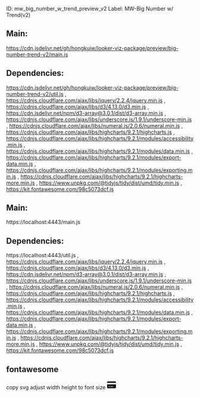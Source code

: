 ID: mw_big_number_w_trend_preview_v2
Label: MW-Big Number w/ Trend(v2)

## Main:
https://cdn.jsdelivr.net/gh/hongkuiw/looker-viz-package/preview/big-number-trend-v2/main.js
## Dependencies: 
https://cdn.jsdelivr.net/gh/hongkuiw/looker-viz-package/preview/big-number-trend-v2/util.js
, https://cdnjs.cloudflare.com/ajax/libs/jquery/2.2.4/jquery.min.js
, https://cdnjs.cloudflare.com/ajax/libs/d3/4.13.0/d3.min.js
, https://cdn.jsdelivr.net/npm/d3-array@3.0.1/dist/d3-array.min.js
, https://cdnjs.cloudflare.com/ajax/libs/underscore.js/1.9.1/underscore-min.js
, https://cdnjs.cloudflare.com/ajax/libs/numeral.js/2.0.6/numeral.min.js
, https://cdnjs.cloudflare.com/ajax/libs/highcharts/9.2.1/highcharts.js
, https://cdnjs.cloudflare.com/ajax/libs/highcharts/9.2.1/modules/accessibility.min.js
, https://cdnjs.cloudflare.com/ajax/libs/highcharts/9.2.1/modules/data.min.js
, https://cdnjs.cloudflare.com/ajax/libs/highcharts/9.2.1/modules/export-data.min.js
, https://cdnjs.cloudflare.com/ajax/libs/highcharts/9.2.1/modules/exporting.min.js
, https://cdnjs.cloudflare.com/ajax/libs/highcharts/9.2.1/highcharts-more.min.js
, https://www.unpkg.com/@tidyjs/tidy/dist/umd/tidy.min.js
, https://kit.fontawesome.com/98c5073dcf.js


## Main:
https://localhost:4443/main.js
## Dependencies: 
https://localhost:4443/util.js
, https://cdnjs.cloudflare.com/ajax/libs/jquery/2.2.4/jquery.min.js
, https://cdnjs.cloudflare.com/ajax/libs/d3/4.13.0/d3.min.js
, https://cdn.jsdelivr.net/npm/d3-array@3.0.1/dist/d3-array.min.js
, https://cdnjs.cloudflare.com/ajax/libs/underscore.js/1.9.1/underscore-min.js
, https://cdnjs.cloudflare.com/ajax/libs/numeral.js/2.0.6/numeral.min.js
, https://cdnjs.cloudflare.com/ajax/libs/highcharts/9.2.1/highcharts.js
, https://cdnjs.cloudflare.com/ajax/libs/highcharts/9.2.1/modules/accessibility.min.js
, https://cdnjs.cloudflare.com/ajax/libs/highcharts/9.2.1/modules/data.min.js
, https://cdnjs.cloudflare.com/ajax/libs/highcharts/9.2.1/modules/export-data.min.js
, https://cdnjs.cloudflare.com/ajax/libs/highcharts/9.2.1/modules/exporting.min.js
, https://cdnjs.cloudflare.com/ajax/libs/highcharts/9.2.1/highcharts-more.min.js
, https://www.unpkg.com/@tidyjs/tidy/dist/umd/tidy.min.js
, https://kit.fontawesome.com/98c5073dcf.js



## fontawesome
<script src="https://kit.fontawesome.com/98c5073dcf.js" crossorigin="anonymous"></script>
copy svg adjust width height to font size
<svg width="24px" height="24px" aria-hidden="true" focusable="false" data-prefix="fas" data-icon="credit-card" class="svg-inline--fa fa-credit-card" role="img" xmlns="http://www.w3.org/2000/svg" viewBox="0 0 576 512"><path fill="currentColor" d="M512 32C547.3 32 576 60.65 576 96V128H0V96C0 60.65 28.65 32 64 32H512zM576 416C576 451.3 547.3 480 512 480H64C28.65 480 0 451.3 0 416V224H576V416zM112 352C103.2 352 96 359.2 96 368C96 376.8 103.2 384 112 384H176C184.8 384 192 376.8 192 368C192 359.2 184.8 352 176 352H112zM240 384H368C376.8 384 384 376.8 384 368C384 359.2 376.8 352 368 352H240C231.2 352 224 359.2 224 368C224 376.8 231.2 384 240 384z"></path></svg>